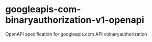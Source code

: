 # googleapis-com-binaryauthorization-v1-openapi
OpenAPI specification for googleapis.com API vbinaryauthorization

